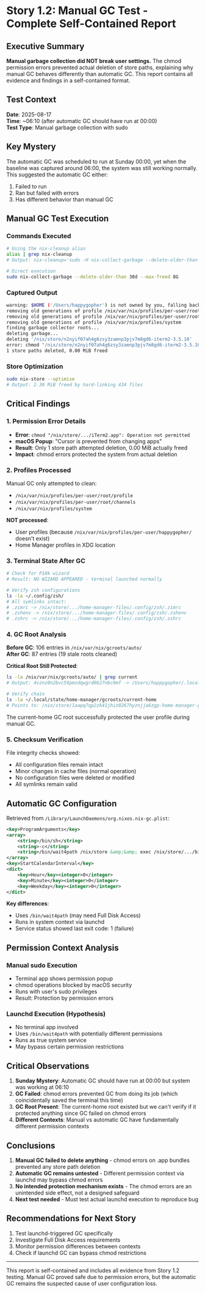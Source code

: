 # Story 1.2: Manual GC Test - Complete Self-Contained Report

## Executive Summary

**Manual garbage collection did NOT break user settings.** The chmod permission errors prevented actual deletion of store paths, explaining why manual GC behaves differently than automatic GC. This report contains all evidence and findings in a self-contained format.

## Test Context

**Date**: 2025-08-17  
**Time**: ~06:10 (after automatic GC should have run at 00:00)  
**Test Type**: Manual garbage collection with sudo

## Key Mystery

The automatic GC was scheduled to run at Sunday 00:00, yet when the baseline was captured around 06:00, the system was still working normally. This suggested the automatic GC either:

1. Failed to run
2. Ran but failed with errors
3. Has different behavior than manual GC

## Manual GC Test Execution

### Commands Executed

```bash
# Using the nix-cleanup alias
alias | grep nix-cleanup
# Output: nix-cleanup='sudo -H nix-collect-garbage --delete-older-than 7d && sudo -H nix store optimise'

# Direct execution
sudo nix-collect-garbage --delete-older-than 30d --max-freed 8G
```

### Captured Output

```bash
warning: $HOME ('/Users/happygopher') is not owned by you, falling back to the one defined in the 'passwd' file ('/var/root')
removing old generations of profile /nix/var/nix/profiles/per-user/root/profile
removing old generations of profile /nix/var/nix/profiles/per-user/root/channels
removing old generations of profile /nix/var/nix/profiles/system
finding garbage collector roots...
deleting garbage...
deleting '/nix/store/n2nyif07ah4g6zsy3zamnp3pjv7m8gd6-iterm2-3.5.10'
error: chmod "/nix/store/n2nyif07ah4g6zsy3zamnp3pjv7m8gd6-iterm2-3.5.10/Applications/iTerm2.app": Operation not permitted
1 store paths deleted, 0.00 MiB freed
```

### Store Optimization

```bash
sudo nix-store --optimise
# Output: 2.30 MiB freed by hard-linking 434 files
```

## Critical Findings

### 1. Permission Error Details

- **Error**: `chmod "/nix/store/.../iTerm2.app": Operation not permitted`
- **macOS Popup**: "Cursor is prevented from changing apps"
- **Result**: Only 1 store path attempted deletion, 0.00 MiB actually freed
- **Impact**: chmod errors protected the system from actual deletion

### 2. Profiles Processed

Manual GC only attempted to clean:

- `/nix/var/nix/profiles/per-user/root/profile`
- `/nix/var/nix/profiles/per-user/root/channels`  
- `/nix/var/nix/profiles/system`

**NOT processed**:

- User profiles (because `/nix/var/nix/profiles/per-user/happygopher/` doesn't exist)
- Home Manager profiles in XDG location

### 3. Terminal State After GC

```bash
# Check for P10k wizard
# Result: NO WIZARD APPEARED - terminal launched normally

# Verify zsh configurations
ls -la ~/.config/zsh/
# All symlinks intact:
# .zimrc -> /nix/store/.../home-manager-files/.config/zsh/.zimrc
# .zshenv -> /nix/store/.../home-manager-files/.config/zsh/.zshenv
# .zshrc -> /nix/store/.../home-manager-files/.config/zsh/.zshrc
```

### 4. GC Root Analysis

**Before GC**: 106 entries in `/nix/var/nix/gcroots/auto/`  
**After GC**: 87 entries (19 stale roots cleaned)

**Critical Root Still Protected**:

```bash
ls -la /nix/var/nix/gcroots/auto/ | grep current
# Output: 4vznz0n2bvc59pmzdqwgrd0627nbc9mf -> /Users/happygopher/.local/state/home-manager/gcroots/current-home

# Verify chain
ls -la ~/.local/state/home-manager/gcroots/current-home
# Points to: /nix/store/1aapq7qp2zk41jhiz0267hyznjja6zgp-home-manager-generation
```

The current-home GC root successfully protected the user profile during manual GC.

### 5. Checksum Verification

File integrity checks showed:

- All configuration files remain intact
- Minor changes in cache files (normal operation)
- No configuration files were deleted or modified
- All symlinks remain valid

## Automatic GC Configuration

Retrieved from `/Library/LaunchDaemons/org.nixos.nix-gc.plist`:

```xml
<key>ProgramArguments</key>
<array>
    <string>/bin/sh</string>
    <string>-c</string>
    <string>/bin/wait4path /nix/store &amp;&amp; exec /nix/store/.../bin/nix-collect-garbage --delete-older-than 30d --max-freed 8G</string>
</array>
<key>StartCalendarInterval</key>
<dict>
    <key>Hour</key><integer>0</integer>
    <key>Minute</key><integer>0</integer>
    <key>Weekday</key><integer>0</integer>
</dict>
```

**Key differences**:

- Uses `/bin/wait4path` (may need Full Disk Access)
- Runs in system context via launchd
- Service status showed last exit code: 1 (failure)

## Permission Context Analysis

### Manual sudo Execution

- Terminal app shows permission popup
- chmod operations blocked by macOS security
- Runs with user's sudo privileges
- Result: Protection by permission errors

### Launchd Execution (Hypothesis)

- No terminal app involved
- Uses `/bin/wait4path` with potentially different permissions
- Runs as true system service
- May bypass certain permission restrictions

## Critical Observations

1. **Sunday Mystery**: Automatic GC should have run at 00:00 but system was working at 06:10
2. **GC Failed**: chmod errors prevented GC from doing its job (which coincidentally saved the terminal this time)
3. **GC Root Present**: The current-home root existed but we can't verify if it protected anything since GC failed on chmod errors
4. **Different Contexts**: Manual vs automatic GC have fundamentally different permission contexts

## Conclusions

1. **Manual GC failed to delete anything** - chmod errors on .app bundles prevented any store path deletion
2. **Automatic GC remains untested** - Different permission context via launchd may bypass chmod errors
3. **No intended protection mechanism exists** - The chmod errors are an unintended side effect, not a designed safeguard
4. **Next test needed** - Must test actual launchd execution to reproduce bug

## Recommendations for Next Story

1. Test launchd-triggered GC specifically
2. Investigate Full Disk Access requirements
3. Monitor permission differences between contexts
4. Check if launchd GC can bypass chmod restrictions

---

This report is self-contained and includes all evidence from Story 1.2 testing. Manual GC proved safe due to permission errors, but the automatic GC remains the suspected cause of user configuration loss.
